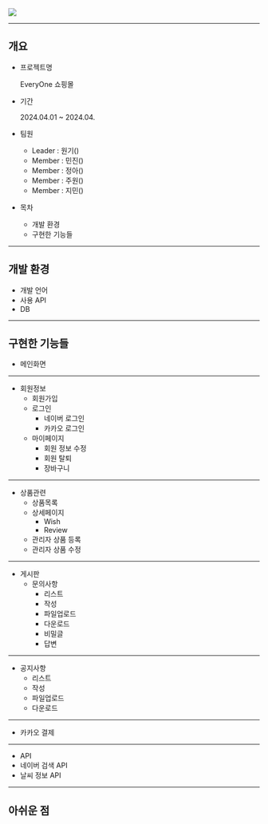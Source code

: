 <img src="https://capsule-render.vercel.app/api?type=wave&color=auto&height=300&section=header&text=Every%20One&fontSize=90" />

***

## 개요
  * 프로젝트명
    
    EveryOne 쇼핑몰
    
  * 기간

     2024.04.01 ~ 2024.04.
    
  * 팀원
     * Leader : 원기()
     * Member : 민진()
     * Member : 정아()
     * Member : 주원()
     * Member : 지민()
  * 목차
     * 개발 환경
     * 구현한 기능들

***

## 개발 환경
   * 개발 언어
   * 사용 API
   * DB
    
***

## 구현한 기능들
  * 메인화면

***
   
  * 회원정보 
    * 회원가입
    * 로그인
       * 네이버 로그인
       * 카카오 로그인
    * 마이페이지
       * 회원 정보 수정
       * 회원 탈퇴
       * 장바구니
     
***
         
  * 상품관련
    * 상품목록
    * 상세페이지
      * Wish
      * Review
    * 관리자 상품 등록
    * 관리자 상품 수정

***
    
  * 게시판
    * 문의사항
      * 리스트
      * 작성
      * 파일업로드
      * 다운로드
      * 비밀글
      * 답변

***
        
  * 공지사항
      * 리스트
      * 작성
      * 파일업로드
      * 다운로드

***   
    
  * 카카오 결제

***
    
  * API
   * 네이버 검색 API
   * 날씨 정보 API

***     
     
## 아쉬운 점
        

